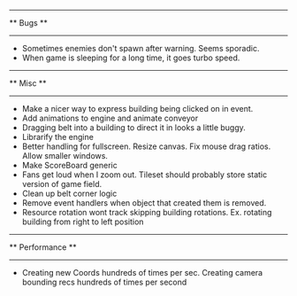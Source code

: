 *****************
** Bugs        **
*****************

* Sometimes enemies don't spawn after warning. Seems sporadic.
* When game is sleeping for a long time, it goes turbo speed.

*****************
** Misc        **
*****************

* Make a nicer way to express building being clicked on in event.
* Add animations to engine and animate conveyor
* Dragging belt into a building to direct it in looks a little buggy.
* Librarify the engine
* Better handling for fullscreen. Resize canvas. Fix mouse drag ratios. Allow smaller windows.
* Make ScoreBoard generic
* Fans get loud when I zoom out. Tileset should probably store static version of game field.
* Clean up belt corner logic
* Remove event handlers when object that created them is removed.
* Resource rotation wont track skipping building rotations. Ex. rotating building from right to left position

*****************
** Performance **
*****************

* Creating new Coords hundreds of times per sec. Creating camera bounding recs hundreds of times per second